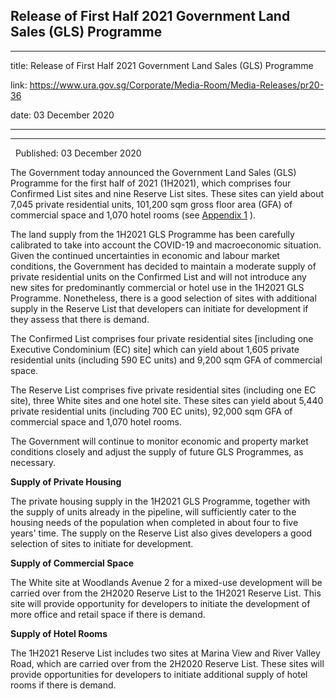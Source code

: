 ## Release of First Half 2021 Government Land Sales (GLS) Programme
---
title: Release of First Half 2021 Government Land Sales (GLS) Programme

link: https://www.ura.gov.sg/Corporate/Media-Room/Media-Releases/pr20-36

date: 03 December 2020

---

----------------------------------------------------------------

  Published: 03 December 2020

The Government today announced the Government Land Sales (GLS) Programme for the first half of 2021 (1H2021), which comprises four Confirmed List sites and nine Reserve List sites. These sites can yield about 7,045 private residential units, 101,200 sqm gross floor area (GFA) of commercial space and 1,070 hotel rooms (see [Appendix 1](https://www.ura.gov.sg/-/media/Corporate/Media-Room/2020/Dec/pr20-36a.pdf) ).

The land supply from the 1H2021 GLS Programme has been carefully calibrated to take into account the COVID-19 and macroeconomic situation. Given the continued uncertainties in economic and labour market conditions, the Government has decided to maintain a moderate supply of private residential units on the Confirmed List and will not introduce any new sites for predominantly commercial or hotel use in the 1H2021 GLS Programme. Nonetheless, there is a good selection of sites with additional supply in the Reserve List that developers can initiate for development if they assess that there is demand.

The Confirmed List comprises four private residential sites \[including one Executive Condominium (EC) site\] which can yield about 1,605 private residential units (including 590 EC units) and 9,200 sqm GFA of commercial space.

The Reserve List comprises five private residential sites (including one EC site), three White sites and one hotel site. These sites can yield about 5,440 private residential units (including 700 EC units), 92,000 sqm GFA of commercial space and 1,070 hotel rooms.

The Government will continue to monitor economic and property market conditions closely and adjust the supply of future GLS Programmes, as necessary.

**Supply of Private Housing**

The private housing supply in the 1H2021 GLS Programme, together with the supply of units already in the pipeline, will sufficiently cater to the housing needs of the population when completed in about four to five years' time. The supply on the Reserve List also gives developers a good selection of sites to initiate for development.

**Supply of Commercial Space**

The White site at Woodlands Avenue 2 for a mixed-use development will be carried over from the 2H2020 Reserve List to the 1H2021 Reserve List. This site will provide opportunity for developers to initiate the development of more office and retail space if there is demand.

**Supply of Hotel Rooms**

The 1H2021 Reserve List includes two sites at Marina View and River Valley Road, which are carried over from the 2H2020 Reserve List. These sites will provide opportunities for developers to initiate additional supply of hotel rooms if there is demand.